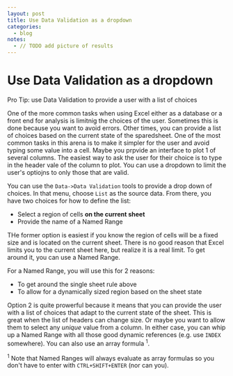 ```yaml
---
layout: post
title: Use Data Validation as a dropdown
categories:
  - blog
notes:
  - // TODO add picture of results
---
```


# Use Data Validation as a dropdown

Pro Tip: use Data Validation to provide a user with a list of choices

One of the more common tasks when using Excel either as a database or a front end for analysis is limitnig the choices of the user. Sometimes this is done because you want to avoid errors. Other times, you can provide a list of choices based on the current state of the sparedsheet. One of the most common tasks in this arena is to make it simpler for the user and avoid typing some value into a cell. Maybe you prpvide an interface to plot 1 of several columns. The easiest way to ask the user for their choice is to type in the header vale of the column to plot. You can use a dropdown to limit the user's optiojns to only those that are valid.

You can use the `Data->Data Validation` tools to provide a drop down of choices. In that menu, choose `List` as the source data. From there, you have two choices for how to define the list:

- Select a region of cells **on the current sheet**
- Provide the name of a Named Range

THe former option is easiest if you know the region of cells will be a fixed size and is located on the current sheet. There is no good reason that Excel limits you to the current sheet here, but realize it is a real limit. To get around it, you can use a Named Range.

For a Named Range, you will use this for 2 reasons:

- To get around the single sheet rule above
- To allow for a dynamically sized region based on the sheet state

Option 2 is quite prowerful because it means that you can provide the user with a list of choices that adapt to the current state of the sheet. This is great when the list of headers can change size. Or maybe you want to allow them to select any _unique_ value from a column. In either case, you can whip up a Named Range with all those good dynamic references (e.g. use `INDEX` somewhere). You can also use an array formula <sup>1</sup>.

<sup>1</sup> Note that Named Ranges will always evaluate as array formulas so you don't have to enter with `CTRL+SHIFT+ENTER` (nor can you).
